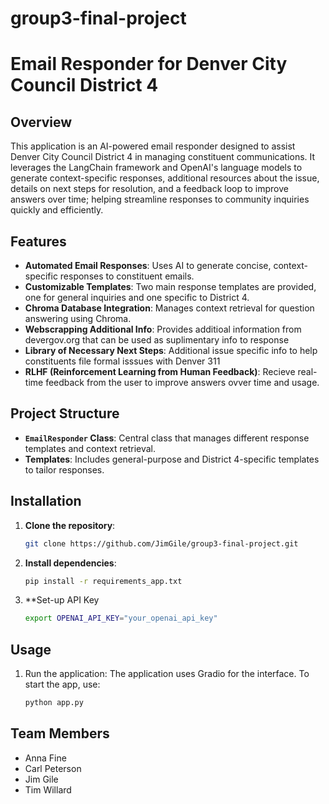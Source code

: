# group3-final-project
# Email Responder for Denver City Council District 4

## Overview
This application is an AI-powered email responder designed to assist Denver City Council District 4 in managing constituent communications. It leverages the LangChain framework and OpenAI's language models to generate context-specific responses, additional resources about the issue, details on next steps for resolution, and a feedback loop to improve answers over time; helping streamline responses to community inquiries quickly and efficiently.

## Features
- **Automated Email Responses**: Uses AI to generate concise, context-specific responses to constituent emails.
- **Customizable Templates**: Two main response templates are provided, one for general inquiries and one specific to District 4.
- **Chroma Database Integration**: Manages context retrieval for question answering using Chroma.
- **Webscrapping Additional Info**: Provides additioal information from devergov.org that can be used as suplimentary info to response
- **Library of Necessary Next Steps**: Additional issue specific info to help constituents file formal isssues with Denver 311
- **RLHF (Reinforcement Learning from Human Feedback)**: Recieve real-time feedback from the user to improve answers ovver time and usage.

## Project Structure
- **`EmailResponder` Class**: Central class that manages different response templates and context retrieval.
- **Templates**: Includes general-purpose and District 4-specific templates to tailor responses.

## Installation

1. **Clone the repository**:
   ```bash
   git clone https://github.com/JimGile/group3-final-project.git
2.  **Install dependencies**:
    ```bash
    pip install -r requirements_app.txt
3.  **Set-up API Key
    ```bash
    export OPENAI_API_KEY="your_openai_api_key"

## Usage
1.  Run the application: The application uses Gradio for the interface. To start the app, use:
    ```bash
    python app.py

## Team Members
- Anna Fine
- Carl Peterson
- Jim Gile
- Tim Willard
